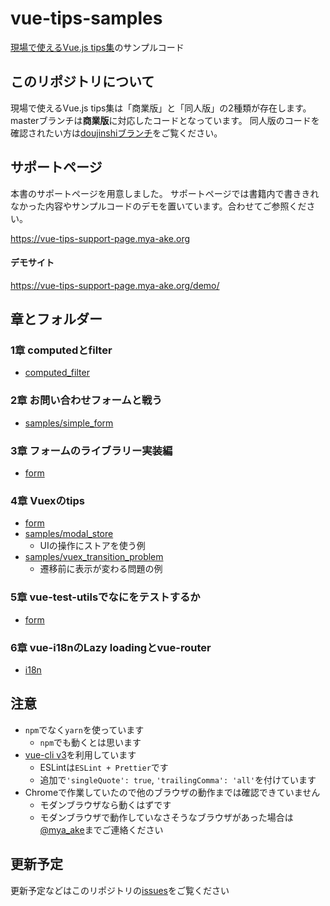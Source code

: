 # vue-tips-samples
[現場で使えるVue.js tips集](https://nextpublishing.jp/book/10057.html)のサンプルコード

## このリポジトリについて

現場で使えるVue.js tips集は「商業版」と「同人版」の2種類が存在します。
masterブランチは**商業版**に対応したコードとなっています。
同人版のコードを確認されたい方は[doujinshiブランチ](https://github.com/mya-ake/vue-tips-samples/tree/doujinshi)をご覧ください。


## サポートページ

本書のサポートページを用意しました。
サポートページでは書籍内で書ききれなかった内容やサンプルコードのデモを置いています。合わせてご参照ください。

https://vue-tips-support-page.mya-ake.org

#### デモサイト

https://vue-tips-support-page.mya-ake.org/demo/


## 章とフォルダー

### 1章 computedとfilter

- [computed_filter](https://github.com/mya-ake/vue-tips-samples/tree/master/computed_filter)

### 2章 お問い合わせフォームと戦う

- [samples/simple_form](https://github.com/mya-ake/vue-tips-samples/tree/master/samples/simple_form)


### 3章 フォームのライブラリー実装編

- [form](https://github.com/mya-ake/vue-tips-samples/tree/master/form)

### 4章 Vuexのtips

- [form](https://github.com/mya-ake/vue-tips-samples/tree/master/form)
- [samples/modal_store](https://github.com/mya-ake/vue-tips-samples/tree/master/samples/modal_store)
  - UIの操作にストアを使う例
- [samples/vuex_transition_problem](https://github.com/mya-ake/vue-tips-samples/tree/master/samples/vuex_transition_problem)
  - 遷移前に表示が変わる問題の例

### 5章 vue-test-utilsでなにをテストするか

- [form](https://github.com/mya-ake/vue-tips-samples/tree/master/form)


### 6章 vue-i18nのLazy loadingとvue-router

- [i18n](https://github.com/mya-ake/vue-tips-samples/tree/master/i18n)


## 注意

- `npm`でなく`yarn`を使っています
  - `npm`でも動くとは思います
- [vue-cli v3](https://github.com/vuejs/vue-cli)を利用しています
  - ESLintは`ESLint + Prettier`です
  - 追加で`'singleQuote': true`, `'trailingComma': 'all'`を付けています
- Chromeで作業していたので他のブラウザの動作までは確認できていません
  - モダンブラウザなら動くはずです
  - モダンブラウザで動作していなさそうなブラウザがあった場合は[@mya_ake](https://twitter.com/mya_ake)までご連絡ください


## 更新予定

更新予定などはこのリポジトリの[issues](https://github.com/mya-ake/vue-tips-samples/issues)をご覧ください
